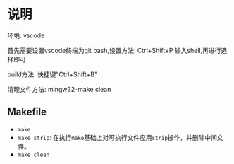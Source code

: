 <!--
 * @Date: 2020-06-13 17:07:18
 * @LastEditors: zyk
 * @LastEditTime: 2020-06-15 20:21:00
 * @FilePath: \compiler\readme.md
--> 
# 说明

环境: vscode

首先需要设置vscode终端为git bash,设置方法: Ctrl+Shift+P 输入shell,再进行选择即可

build方法: 快捷键"Ctrl+Shift+B"

清理文件方法: mingw32-make clean

## Makefile

- `make`
- `make strip`: 在执行`make`基础上对可执行文件应用`strip`操作，并删除中间文件。
- `make clean`
